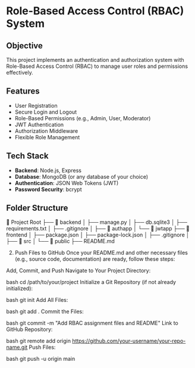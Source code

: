 # Role-Based Access Control (RBAC) System

## Objective
This project implements an authentication and authorization system with Role-Based Access Control (RBAC) to manage user roles and permissions effectively.

## Features
- User Registration
- Secure Login and Logout
- Role-Based Permissions (e.g., Admin, User, Moderator)
- JWT Authentication
- Authorization Middleware
- Flexible Role Management

## Tech Stack
- **Backend**: Node.js, Express
- **Database**: MongoDB (or any database of your choice)
- **Authentication**: JSON Web Tokens (JWT)
- **Password Security**: bcrypt

## Folder Structure

📂 Project Root
├── 📂 backend
│   ├── manage.py
│   ├── db.sqlite3
│   ├── requirements.txt
│   ├── .gitignore
│   ├── 📂 authapp
│   └── 📂 jwtapp
├── 📂 frontend
│   ├── package.json
│   ├── package-lock.json
│   ├── .gitignore
│   ├── 📂 src
│   └── 📂 public
├── README.md



2. Push Files to GitHub
Once your README.md and other necessary files (e.g., source code, documentation) are ready, follow these steps:

Add, Commit, and Push
Navigate to Your Project Directory:

bash
cd /path/to/your/project
Initialize a Git Repository (if not already initialized):

bash
git init
Add All Files:

bash
git add .
Commit the Files:

bash
git commit -m "Add RBAC assignment files and README"
Link to GitHub Repository:

bash
git remote add origin https://github.com/your-username/your-repo-name.git
Push Files:

bash
git push -u origin main
